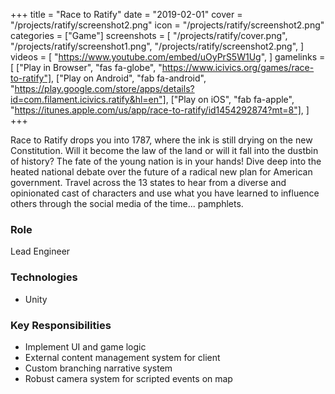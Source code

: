 +++
title = "Race to Ratify"
date = "2019-02-01"
cover = "/projects/ratify/screenshot2.png"
icon = "/projects/ratify/screenshot2.png"
categories = ["Game"]
screenshots = [
    "/projects/ratify/cover.png",
    "/projects/ratify/screenshot1.png",
    "/projects/ratify/screenshot2.png",
]
videos = [
    "https://www.youtube.com/embed/uOyPrS5W1Ug",
]
gamelinks = [
    ["Play in Browser", "fas fa-globe", "https://www.icivics.org/games/race-to-ratify"],
    ["Play on Android", "fab fa-android", "https://play.google.com/store/apps/details?id=com.filament.icivics.ratify&hl=en"],
    ["Play on iOS", "fab fa-apple", "https://itunes.apple.com/us/app/race-to-ratify/id1454292874?mt=8"],
]
+++

Race to Ratify drops you into 1787, where the ink is still drying on the new Constitution. Will it become the law of the land or will it fall into the dustbin of history? The fate of the young nation is in your hands! Dive deep into the heated national debate over the future of a radical new plan for American government. Travel across the 13 states to hear from a diverse and opinionated cast of characters and use what you have learned to influence others through the social media of the time... pamphlets.

### Role
Lead Engineer

### Technologies
* Unity

### Key Responsibilities
* Implement UI and game logic
* External content management system for client
* Custom branching narrative system
* Robust camera system for scripted events on map